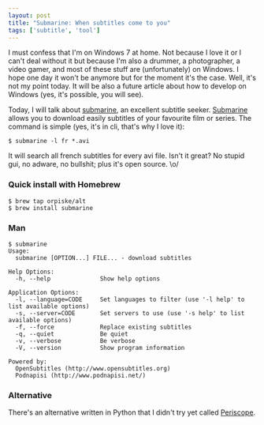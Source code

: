 ```yaml
---
layout: post
title: "Submarine: When subtitles come to you"
tags: ['subtitle', 'tool']
---
```


I must confess that I'm on Windows 7 at home. Not because I love it or I can't deal without it but because I'm also a drummer, a photographer, a video gamer, and most of these stuff are (unfortunately) on Windows. I hope one day it won't be anymore but for the moment it's the case. Well, it's not my point today. It will be also a future article about how to develop on Windows (yes, it's possible, you will see).

Today, I will talk about [submarine](https://github.com/blazt/submarine), an excellent subtitle seeker. [Submarine](https://github.com/blazt/submarine) allows you to download easily subtitles of your favourite film or series. The command is simple (yes, it's in cli, that's why I love it):

```
$ submarine -l fr *.avi
```

It will search all french subtitles for every avi file. Isn't it great? No stupid gui, no adware, no bullshit; plus it's open source. \o/

### Quick install with Homebrew

```
$ brew tap orpiske/alt
$ brew install submarine
```

### Man

    $ submarine
    Usage:
      submarine [OPTION...] FILE... - download subtitles

    Help Options:
      -h, --help              Show help options

    Application Options:
      -l, --language=CODE     Set languages to filter (use '-l help' to list available options)
      -s, --server=CODE       Set servers to use (use '-s help' to list available options)
      -f, --force             Replace existing subtitles
      -q, --quiet             Be quiet
      -v, --verbose           Be verbose
      -V, --version           Show program information

    Powered by:
      OpenSubtitles (http://www.opensubtitles.org)
      Podnapisi (http://www.podnapisi.net/)


### Alternative

There's an alternative written in Python that I didn't try yet called [Periscope](https://github.com/patrickdessalle/periscope/).
